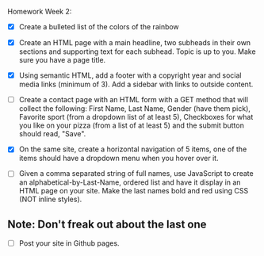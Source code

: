 Homework Week 2:

- [x] Create a bulleted list of the colors of the rainbow

- [x] Create an HTML page with a main headline, two subheads in their own sections and supporting text for each subhead. Topic is up to you. Make sure you have a page title.

- [x] Using semantic HTML, add a footer with a copyright year and social media links (minimum of 3). Add a sidebar with links to outside content.

- [ ] Create a contact page with an HTML form with a GET method that will collect the following: First Name, Last Name, Gender (have them pick), Favorite sport (from a dropdown list of at least 5), Checkboxes for what you like on your pizza (from a list of at least 5) and
the submit button should read, "Save".

- [x] On the same site, create a horizontal navigation of 5 items, one of the items should have a dropdown menu when you hover over it.

- [ ] Given a comma separated string of full names, use JavaScript to create an alphabetical-by-Last-Name, ordered list and have it display in an HTML page on your site. Make the last names bold and red using CSS (NOT inline styles).

## Note: Don't freak out about the last one

- [ ] Post your site in Github pages.